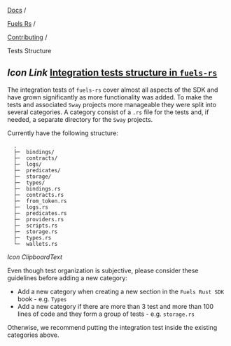 [Docs](https://docs.fuel.network/) /

[Fuels Rs](https://docs.fuel.network/docs/fuels-rs/) /

[Contributing](https://docs.fuel.network/docs/fuels-rs/contributing/) /

Tests Structure

## _Icon Link_ [Integration tests structure in `fuels-rs`](https://docs.fuel.network/docs/fuels-rs/contributing/tests-structure/\#integration-tests-structure-in-fuels-rs)

The integration tests of `fuels-rs` cover almost all aspects of the SDK and have grown significantly as more functionality was added. To make the tests and associated `Sway` projects more manageable they were split into several categories. A category consist of a `.rs` file for the tests and, if needed, a separate directory for the `Sway` projects.

Currently have the following structure:

```fuel_Box fuel_Box-idXKMmm-css
  .
  ├─  bindings/
  ├─  contracts/
  ├─  logs/
  ├─  predicates/
  ├─  storage/
  ├─  types/
  ├─  bindings.rs
  ├─  contracts.rs
  ├─  from_token.rs
  ├─  logs.rs
  ├─  predicates.rs
  ├─  providers.rs
  ├─  scripts.rs
  ├─  storage.rs
  ├─  types.rs
  └─  wallets.rs
```

_Icon ClipboardText_

Even though test organization is subjective, please consider these guidelines before adding a new category:

- Add a new category when creating a new section in the `Fuels Rust SDK` book - e.g. `Types`
- Add a new category if there are more than 3 test and more than 100 lines of code and they form a group of tests - e.g. `storage.rs`

Otherwise, we recommend putting the integration test inside the existing categories above.